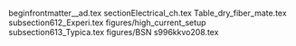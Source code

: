 beginfrontmatter__ad.tex
sectionElectrical_ch.tex
Table_dry_fiber_mate.tex
subsection612_Experi.tex
figures/high_current_setup
subsection613_Typica.tex
figures/BSN
s996kkvo208.tex